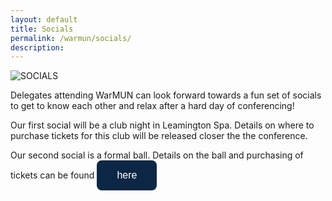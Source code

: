 ```yaml
---
layout: default
title: Socials
permalink: /warmun/socials/
description:
---
```

![SOCIALS](https://user-images.githubusercontent.com/55463665/136006765-63ff283c-dcfc-47b7-bbd5-e59b33efd2f6.jpg)

Delegates attending WarMUN can look forward towards a fun set of socials to get to know each other and relax after a hard day of conferencing!

Our first social will be a club night in Leamington Spa. Details on where to purchase tickets for this club will be released closer the the conference.

Our second social is a formal ball. Details on the ball and purchasing of tickets can be found 
<a href="https://www.warwicksu.com/venues-events/events/4260/23495/"><button style="background-color:#0C2745;border: none; border-radius: 8px; color: white; padding: 15px 32px; text-align: center; text-decoration: none; display: inline-block; font-size: 16px; cursor: pointer;">here</button></a>
